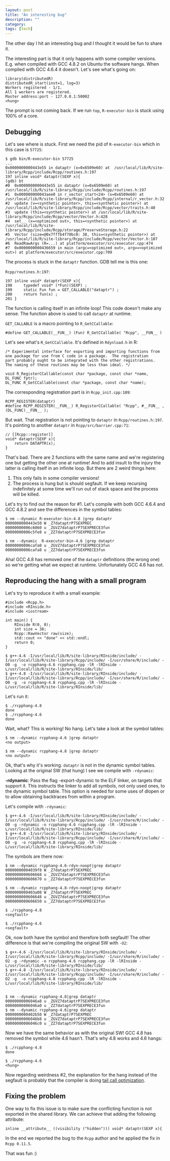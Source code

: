 ```yaml
---
layout: post
title: "An interesting bug"
description: ""
category:
tags: [tech]
---
```


The other day I hit an interesting bug and I thought it would be fun to share it.

The interesting part is that it only happens with some compiler versions.  E.g. when compiled with GCC 4.8.2 on Ubuntu the software hangs. When compiled with GCC 4.6.4 it doesn't. Let's see what's going on:

    library(distributedR)
    distributedR_start(inst=1, log=3)
    Workers registered - 1/1.
    All 1 workers are registered.
    Master address:port - 127.0.0.1:50002
    <hung>

The prompt is not coming back. If we run `top`, `R-executor-bin` is stuck using 100% of a core.


## Debugging

Let's see where is stuck. First we need the pid of `R-executor-bin` which in this case is `57725`:

    $ gdb bin/R-executor-bin 57725
    ...
    0x0000000000443e55 in dataptr (x=0x6509e60) at  /usr/local/lib/R/site-library/Rcpp/include/Rcpp/routines.h:197
    197	inline void* dataptr(SEXP x){
    (gdb) bt
    #0  0x0000000000443e55 in dataptr (x=0x6509e60) at /usr/local/lib/R/site-library/Rcpp/include/Rcpp/routines.h:197
    #1  0x000000000043aee0 in r_vector_start<24> (x=0x6509e60) at /usr/local/lib/R/site-library/Rcpp/include/Rcpp/internal/r_vector.h:32
    #2  update (v=<synthetic pointer>, this=<synthetic pointer>) at /usr/local/lib/R/site-library/Rcpp/include/Rcpp/vector/traits.h:40
    #3  update (this=<synthetic pointer>) at /usr/local/lib/R/site-library/Rcpp/include/Rcpp/vector/Vector.h:428
    #4  set__ (x=<optimized out>, this=<synthetic pointer>) at /usr/local/lib/R/site-library/Rcpp/include/Rcpp/storage/PreserveStorage.h:22
    #5  Vector (size=@0x7fffb4f70bc0: 38, this=<synthetic pointer>) at /usr/local/lib/R/site-library/Rcpp/include/Rcpp/vector/Vector.h:107
    #6  ReadRawArgs (R=...) at platform/executor/src/executor.cpp:474
    #7  0x0000000000436659 in main (argc=<optimized out>, argv=<optimized out>) at platform/executor/src/executor.cpp:709

The process is stuck in the `dataptr` function. GDB tell me is this one:

`Rcpp/routines.h:197`:

    197	inline void* dataptr(SEXP x){
    198	    typedef void* (*Fun)(SEXP) ;
    199	    static Fun fun = GET_CALLABLE("dataptr") ;
    200	    return fun(x) ;
    201	}

The function is calling itself in an infinite loop! This code doesn't make any sense. The function above is used to call `dataptr` at runtime.

`GET_CALLABLE` is a macro pointing to `R_GetCCallable`:

    #define GET_CALLABLE(__FUN__) (Fun) R_GetCCallable( "Rcpp", __FUN__ )

Let's see what's `R_GetCCallable`. It's defined in `Rdynload.h` in R:

    /* Experimental interface for exporting and importing functions from
    one package for use from C code in a package.  The registration
    part probably ought to be integrated with the other registrations.
    The naming of these routines may be less than ideal. */

    void R_RegisterCCallable(const char *package, const char *name, DL_FUNC fptr);
    DL_FUNC R_GetCCallable(const char *package, const char *name);

The corresponding registration part is in `Rcpp_init.cpp:109`:

    RCPP_REGISTER(dataptr)
    #define RCPP_REGISTER(__FUN__) R_RegisterCCallable( "Rcpp", #__FUN__ , (DL_FUNC)__FUN__ );

But wait. That registration is not pointing to `dataptr` in `Rcpp/routines.h:197`. It's pointing to another `dataptr` in `Rcpp/src/barrier.cpp:71`:

    // [[Rcpp::register]]
    void* dataptr(SEXP x){
        return DATAPTR(x);
    }

That's bad. There are 2 functions with the same name and we're registering one but getting the other one at runtime! And to add insult to the injury the latter is calling itself in an infinite loop. But there are 2 weird things here:

1.  This only fails in some compiler versions!
2.  The process is hung but is should segfault. If we keep recursing indefinitely at some time we'll run out of stack space and the process will be killed.


Let's try to find out the reason for #1. Let's compile with both GCC 4.6.4 and GCC 4.8.2 and see the differences in the symbol tables:

    $ nm --dynamic R-executor-bin-4.8 |grep dataptr
    0000000000443e50 W _Z7dataptrP7SEXPREC
    00000000006c6060 u _ZGVZ7dataptrP7SEXPRECE3fun
    00000000006c5fe8 u _ZZ7dataptrP7SEXPRECE3fun

    $ nm --dynamic  R-executor-bin-4.6 |grep dataptr
    00000000006cafa0 u _ZGVZ7dataptrP7SEXPRECE3fun
    00000000006cafa8 u _ZZ7dataptrP7SEXPRECE3fun

Aha! GCC 4.8 has removed one of the `dataptr` definitions (the wrong one) so we're getting what we expect at runtime. Unfortunately GCC 4.6 has not.

## Reproducing the hang with a small program

Let's try to reproduce it with a small example:

    #include <Rcpp.h>
    #include <RInside.h>
    #include <iostream>

    int main() {
        RInside R(0, 0);
        int size = 38;
        Rcpp::RawVector raw(size);
        std::cout << "done" << std::endl;
        return 0;
    }

    $ g++-4.6 -I/usr/local/lib/R/site-library/RInside/include/ -I/usr/local/lib/R/site-library/Rcpp/include/ -I/usr/share/R/include/ -O0 -g  -o rcpphang-4.6 rcpphang.cpp -lR -lRInside -L/usr/local/lib/R/site-library/RInside/lib/
    $ g++-4.8 -I/usr/local/lib/R/site-library/RInside/include/ -I/usr/local/lib/R/site-library/Rcpp/include/ -I/usr/share/R/include/ -O0 -g  -o rcpphang-4.8 rcpphang.cpp -lR -lRInside -L/usr/local/lib/R/site-library/RInside/lib/

Let's run it:

    $ ./rcpphang-4.8
    done
    $ ./rcpphang-4.6
    done

Wait, what? This is working! No hang. Let's take a look at the symbol tables:

    $ nm --dynamic rcpphang-4.6 |grep dataptr
    <no output>

    $ nm --dynamic rcpphang-4.8 |grep dataptr
    <no output>

Ok, that's why it's working. `dataptr` is not in the dynamic symbol tables. Looking at the original SW (that hung) I see we compile with `-rdynamic`:

  **-rdynamic**: Pass the flag -export-dynamic to the ELF linker, on targets that support it. This instructs the linker to add all symbols, not only used ones, to the dynamic symbol table. This option is needed for some uses of dlopen or to allow obtaining backtraces from within a program.

Let's compile with `-rdynamic`:

    $ g++-4.6 -I/usr/local/lib/R/site-library/RInside/include/ -I/usr/local/lib/R/site-library/Rcpp/include/ -I/usr/share/R/include/ -O0 -g -rdynamic -o rcpphang-4.6 rcpphang.cpp -lR -lRInside -L/usr/local/lib/R/site-library/RInside/lib/
    $ g++-4.8 -I/usr/local/lib/R/site-library/RInside/include/ -I/usr/local/lib/R/site-library/Rcpp/include/ -I/usr/share/R/include/ -O0 -g  -o rcpphang-4.8 rcpphang.cpp -lR -lRInside -L/usr/local/lib/R/site-library/RInside/lib/

The symbols are there now:

    $ nm --dynamic rcpphang-4.6-rdyn-noopt|grep dataptr
    00000000004039f8 W _Z7dataptrP7SEXPREC
    0000000000606668 u _ZGVZ7dataptrP7SEXPRECE3fun
    0000000000606670 u _ZZ7dataptrP7SEXPRECE3fun

    $ nm --dynamic rcpphang-4.8-rdyn-noopt|grep dataptr
    0000000000403a08 W _Z7dataptrP7SEXPREC
    0000000000606648 u _ZGVZ7dataptrP7SEXPRECE3fun
    0000000000606650 u _ZZ7dataptrP7SEXPRECE3fun

    $ ./rcpphang-4.8
    <segfault>

    $ ./rcpphang-4.6
    <segfault>

Ok, now both have the symbol and therefore both segfault! The other difference is that we're compiling the original SW with `-O2`:

    $ g++-4.6 -I/usr/local/lib/R/site-library/RInside/include/ -I/usr/local/lib/R/site-library/Rcpp/include/ -I/usr/share/R/include/ -O2 -g -rdynamic -o rcpphang-4.6 rcpphang.cpp -lR -lRInside -L/usr/local/lib/R/site-library/RInside/lib/
    $ g++-4.8 -I/usr/local/lib/R/site-library/RInside/include/ -I/usr/local/lib/R/site-library/Rcpp/include/ -I/usr/share/R/include/ -O2 -g  -o rcpphang-4.8 rcpphang.cpp -lR -lRInside -L/usr/local/lib/R/site-library/RInside/lib/


    $ nm --dynamic rcpphang-4.8|grep dataptr
    00000000006046a8 u _ZGVZ7dataptrP7SEXPRECE3fun
    00000000006046a0 u _ZZ7dataptrP7SEXPRECE3fun
    $ nm --dynamic rcpphang-4.6|grep dataptr
    0000000000402b50 W _Z7dataptrP7SEXPREC
    00000000006046b8 u _ZGVZ7dataptrP7SEXPRECE3fun
    00000000006046c0 u _ZZ7dataptrP7SEXPRECE3fun

Now we have the same behavior as with the original SW! GCC 4.8 has removed the symbol while 4.6 hasn't. That's why 4.8 works and 4.6 hangs:

    $ ./rcpphang-4.8
    done

    $ ./rcpphang-4.6
    <hung>


Now regarding weirdness #2, the explanation for the hang instead of the segfault is probably that the compiler is doing [tail call optimization](http://c2.com/cgi/wiki?TailCallOptimization).

## Fixing the problem

One way to fix this issue is to make sure the conflicting function is not exported in the shared library. We can achieve that adding the following attribute:

    inline __attribute__ ((visibility ("hidden"))) void* dataptr(SEXP x){

In the end we reported the bug to the `Rcpp` author and he applied the fix in `Rcpp 0.11.5`.

That was fun :)
